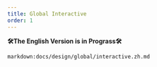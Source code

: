 ```yaml
---
title: Global Interactive
order: 1
---
```


**🛠The English Version is in Prograss🛠**

`markdown:docs/design/global/interactive.zh.md`